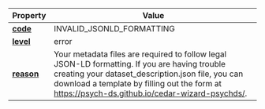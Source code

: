 | Property | Value |
|----------|--------|
| [**code**](/en/latest/reference/schema/meta/defs/code) | INVALID_JSONLD_FORMATTING |
| [**level**](/en/latest/reference/schema/meta/defs/level) | error |
| [**reason**](/en/latest/reference/schema/meta/defs/reason) | Your metadata files are required to follow legal JSON-LD formatting. If you are having trouble creating your dataset_description.json file, you can download a template by filling out the form at https://psych-ds.github.io/cedar-wizard-psychds/. |